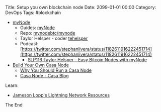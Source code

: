 Title: Setup you own blockchain node
Date: 2099-01-01 00:00
Category: DevOps
Tags: #blockchain

* [myNode](https://mynodebtc.com/order_now)
    * Guides: [myNode](https://mynodebtc.com/guides)
    * Repo: [mynodebtc/mynode](https://github.com/mynodebtc/mynode)
    * Taylor Helsper - coder [tehelsper](https://github.com/tehelsper)
    * Podcast: [https://twitter.com/stephanlivera/status/1182611916222451714](https://twitter.com/stephanlivera/status/1182611916222451714)
        * [SLP116 Taylor Helsper - Easy Bitcoin Nodes with myNode](https://www.youtube.com/watch?v=NEj1WwGaH8g&feature=youtu.be)
* [Build Your Own Casa Node](https://blog.keys.casa/build-your-own-casa-node/)
    * [Why You Should Run a Casa Node](https://blog.keys.casa/why-you-should-run-a-casa-node/)
    * [Casa Node - Casa Blog](https://blog.keys.casa/tag/casa-node/)

Learn:
* [Jameson Lopp's Lightning Network Resources](https://www.lopp.net/lightning-information.html)

The End
